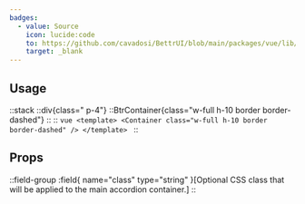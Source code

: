 ```yaml
---
badges:
  - value: Source
    icon: lucide:code
    to: https://github.com/cavadosi/BettrUI/blob/main/packages/vue/lib/Container/Container.vue
    target: _blank
---
```


## Usage

::stack
    ::div{class=" p-4"}
    ::BtrContainer{class="w-full h-10 border border-dashed"}
    ::
    ::
    ```vue
    <template>
      <Container class="w-full h-10 border border-dashed" />
    </template>
    ```
::

## Props

::field-group
  :field{
    name="class"
    type="string"
  }[Optional CSS class that will be applied to the main accordion container.]
::

